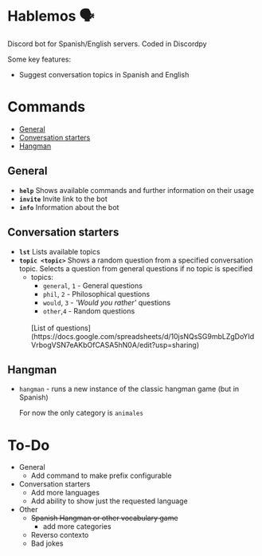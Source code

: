 # Hablemos 🗣

Discord bot for Spanish/English servers. Coded in Discordpy

Some key features:

- Suggest conversation topics in Spanish and English


# Commands
- [General](#general)
- [Conversation starters](#conversation-starters)
- [Hangman](#hangman)

## General
- **`help`** Shows available commands and further information on their usage
- **`invite`** Invite link to the bot
- **`info`** Information about the bot

## Conversation starters
- **`lst`** Lists available topics
- **`topic <topic>`** Shows a random question from a specified conversation topic. Selects a question from general questions if no topic is specified
    - topics:
        - `general`, `1` - General questions
        - `phil`, `2` - Philosophical questions
        - `would`, `3` - *'Would you rather'* questions
        - `other`,`4` -  Random questions        
        <br>
        [List of questions](https://docs.google.com/spreadsheets/d/10jsNQsSG9mbLZgDoYIdVrbogVSN7eAKbOfCASA5hN0A/edit?usp=sharing)

## Hangman
- `hangman` - runs a new instance of the classic hangman game (but in Spanish)

    For now the only  category is `animales`
# To-Do
- General
    - Add command to make prefix configurable
- Conversation starters
    - Add more languages
    - Add ability to show just the requested language
- Other
    - ~~Spanish Hangman or other vocabulary game~~
      - add more categories
    - Reverso contexto
    - Bad jokes